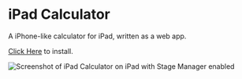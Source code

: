 # iPad Calculator
A iPhone-like calculator for iPad, written as a web app.

[Click Here](http://calculator.lakeedwards.com) to install.


![Screenshot of iPad Calculator on iPad with Stage Manager enabled](https://github.com/Lake-e/iPad-Calculator/blob/main/images/calculator-image.jpeg?raw=true)
